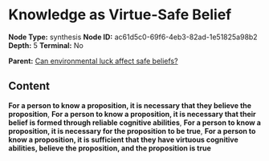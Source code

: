 # Knowledge as Virtue-Safe Belief

**Node Type:** synthesis
**Node ID:** ac61d5c0-69f6-4eb3-82ad-1e51825a98b2
**Depth:** 5
**Terminal:** No

**Parent:** [Can environmental luck affect safe beliefs?](can-environmental-luck-affect-safe-beliefs-antithesis-b34f7dd1-01a9-4868-bed4-69e416f0d07b.md)

## Content

**For a person to know a proposition, it is necessary that they believe the proposition**, **For a person to know a proposition, it is necessary that their belief is formed through reliable cognitive abilities**, **For a person to know a proposition, it is necessary for the proposition to be true**, **For a person to know a proposition, it is sufficient that they have virtuous cognitive abilities, believe the proposition, and the proposition is true**
